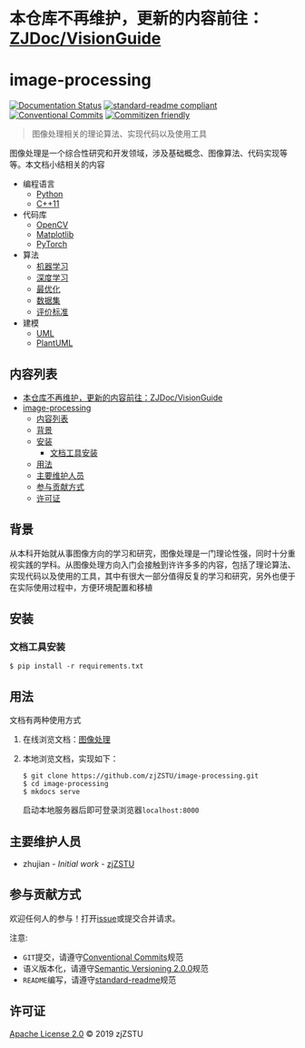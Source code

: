 # 本仓库不再维护，更新的内容前往：[ZJDoc/VisionGuide](https://github.com/ZJDoc/VisionGuide)


# image-processing

[![Documentation Status](https://readthedocs.org/projects/zj-image-processing/badge/?version=latest)](https://zj-image-processing.readthedocs.io/zh_CN/latest/?badge=latest) [![standard-readme compliant](https://img.shields.io/badge/standard--readme-OK-green.svg?style=flat-square)](https://github.com/RichardLitt/standard-readme) [![Conventional Commits](https://img.shields.io/badge/Conventional%20Commits-1.0.0-yellow.svg)](https://conventionalcommits.org) [![Commitizen friendly](https://img.shields.io/badge/commitizen-friendly-brightgreen.svg)](http://commitizen.github.io/cz-cli/)

> 图像处理相关的理论算法、实现代码以及使用工具

图像处理是一个综合性研究和开发领域，涉及基础概念、图像算法、代码实现等等。本文档小结相关的内容

* 编程语言
    * [Python](https://zj-image-processing.readthedocs.io/zh_CN/latest/python/%E7%B1%BB%E6%93%8D%E4%BD%9C/)
    * [C++11](https://zj-image-processing.readthedocs.io/zh_CN/latest/cplusplus/%E5%AD%A6%E4%B9%A0C++%E4%B9%8B%E8%B7%AF/)
* 代码库
    * [OpenCV](https://zj-image-processing.readthedocs.io/zh_CN/latest/opencv/OpenCV%E6%A6%82%E8%BF%B0/)
    * [Matplotlib](https://zj-image-processing.readthedocs.io/zh_CN/latest/matplotlib/%E5%BC%95%E8%A8%80/)
    * [PyTorch](https://zj-image-processing.readthedocs.io/zh_CN/latest/pytorch/%E5%BC%95%E8%A8%80/)
* 算法
    * [机器学习](https://zj-image-processing.readthedocs.io/zh_CN/latest/algorithm/machine-learning/)
    * [深度学习](https://zj-image-processing.readthedocs.io/zh_CN/latest/algorithm/deep-learning/)
    * [最优化](https://zj-image-processing.readthedocs.io/zh_CN/latest/algorithm/optimization/)
    * [数据集](https://zj-image-processing.readthedocs.io/zh_CN/latest/algorithm/dataset/)
    * [评价标准](https://zj-image-processing.readthedocs.io/zh_CN/latest/algorithm/evaluation-metrics/)
* 建模
    * [UML](https://zj-image-processing.readthedocs.io/zh_CN/latest/uml/%E7%BB%9F%E4%B8%80%E5%BB%BA%E6%A8%A1%E8%AF%AD%E8%A8%80UML/)
    * [PlantUML](https://zj-image-processing.readthedocs.io/zh_CN/latest/uml/plantuml/PlantUML%E7%AE%80%E4%BB%8B/)

## 内容列表

- [本仓库不再维护，更新的内容前往：ZJDoc/VisionGuide](#本仓库不再维护更新的内容前往zjdocvisionguide)
- [image-processing](#image-processing)
  - [内容列表](#内容列表)
  - [背景](#背景)
  - [安装](#安装)
    - [文档工具安装](#文档工具安装)
  - [用法](#用法)
  - [主要维护人员](#主要维护人员)
  - [参与贡献方式](#参与贡献方式)
  - [许可证](#许可证)

## 背景

从本科开始就从事图像方向的学习和研究，图像处理是一门理论性强，同时十分重视实践的学科。从图像处理方向入门会接触到许许多多的内容，包括了理论算法、实现代码以及使用的工具，其中有很大一部分值得反复的学习和研究，另外也便于在实际使用过程中，方便环境配置和移植

## 安装

### 文档工具安装

```
$ pip install -r requirements.txt
```

## 用法

文档有两种使用方式

1. 在线浏览文档：[图像处理](https://zj-image-processing.readthedocs.io/zh_CN/latest/)

2. 本地浏览文档，实现如下：

    ```
    $ git clone https://github.com/zjZSTU/image-processing.git
    $ cd image-processing
    $ mkdocs serve
    ```
    启动本地服务器后即可登录浏览器`localhost:8000`

## 主要维护人员

* zhujian - *Initial work* - [zjZSTU](https://github.com/zjZSTU)

## 参与贡献方式

欢迎任何人的参与！打开[issue](https://github.com/zjZSTU/image-processing/issues)或提交合并请求。

注意:

* `GIT`提交，请遵守[Conventional Commits](https://www.conventionalcommits.org/en/v1.0.0-beta.4/)规范
* 语义版本化，请遵守[Semantic Versioning 2.0.0](https://semver.org)规范
* `README`编写，请遵守[standard-readme](https://github.com/RichardLitt/standard-readme)规范

## 许可证

[Apache License 2.0](LICENSE) © 2019 zjZSTU
